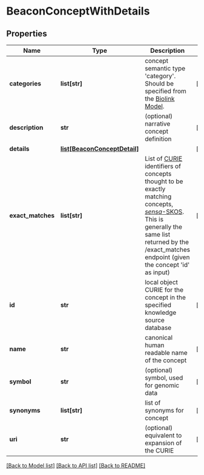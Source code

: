 # BeaconConceptWithDetails

## Properties
Name | Type | Description | Notes
------------ | ------------- | ------------- | -------------
**categories** | **list[str]** | concept semantic type &#39;category&#39;. Should be specified from the [Biolink Model](https://biolink.github.io/biolink-model).  | [optional] 
**description** | **str** | (optional) narrative concept definition  | [optional] 
**details** | [**list[BeaconConceptDetail]**](BeaconConceptDetail.md) |  | [optional] 
**exact_matches** | **list[str]** | List of [CURIE](https://www.w3.org/TR/curie/)  identifiers of concepts thought to be exactly matching concepts, [*sensa*-SKOS](http://www.w3.org/2004/02/skos/core#exactMatch). This is generally the same list returned by the /exact_matches endpoint (given the concept &#39;id&#39; as input)  | [optional] 
**id** | **str** | local object CURIE for the concept in the specified knowledge source database  | [optional] 
**name** | **str** | canonical human readable name of the concept  | [optional] 
**symbol** | **str** | (optional) symbol, used for genomic data  | [optional] 
**synonyms** | **list[str]** | list of synonyms for concept  | [optional] 
**uri** | **str** | (optional) equivalent to expansion of the CURIE  | [optional] 

[[Back to Model list]](../README.md#documentation-for-models) [[Back to API list]](../README.md#documentation-for-api-endpoints) [[Back to README]](../README.md)


